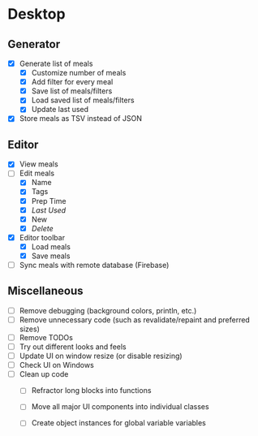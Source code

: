 # Desktop

## Generator
- [X] Generate list of meals
    - [X] Customize number of meals
    - [X] Add filter for every meal
    - [X] Save list of meals/filters
    - [X] Load saved list of meals/filters
    - [X] Update last used
- [X] Store meals as TSV instead of JSON

## Editor
- [X] View meals
- [ ] Edit meals
  - [X] Name
  - [X] Tags
  - [X] Prep Time
  - [X] *Last Used*
  - [X] New
  - [X] *Delete*
- [X] Editor toolbar
  - [X] Load meals
  - [X] Save meals
- [ ] Sync meals with remote database (Firebase)

## Miscellaneous
- [ ] Remove debugging (background colors, println, etc.)
- [ ] Remove unnecessary code (such as revalidate/repaint and preferred sizes) 
- [ ] Remove TODOs
- [ ] Try out different looks and feels
- [ ] Update UI on window resize (or disable resizing)
- [ ] Check UI on Windows
- [ ] Clean up code
  - [ ] Refractor long blocks into functions
  - [ ] Move all major UI components into individual classes
  - [ ] Create object instances for global variable variables


